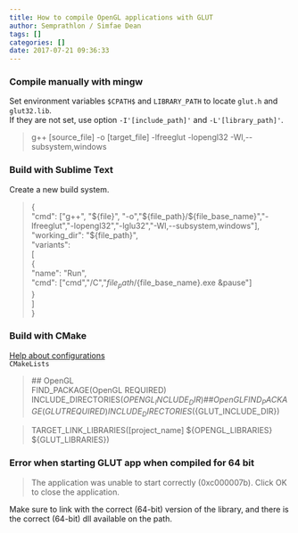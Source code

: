 ```yaml
---
title: How to compile OpenGL applications with GLUT
author: Semprathlon / Simfae Dean
tags: []
categories: []
date: 2017-07-21 09:36:33
---
```

### Compile manually with mingw

Set environment variables `$CPATH$` and `LIBRARY_PATH` to locate `glut.h` and `glut32.lib`.  
If they are not set, use option `-I'[include_path]'` and `-L'[library_path]'`.  

> g++ [source\_file] -o [target\_file] -lfreeglut -lopengl32 -Wl,--subsystem,windows

### Build with Sublime Text

Create a new build system.  

> {  
> "cmd": ["g++", "${file}", "-o","${file_path}/${file_base_name}","-lfreeglut","-lopengl32","-lglu32","-Wl,--subsystem,windows"],  
"working_dir": "${file_path}",  
> "variants":  
> [  
> {  
> "name": "Run",  
> "cmd": ["cmd","/C","${file_path}/${file_base_name}.exe &pause"]  
> }  
> ]  
> }  


### Build with CMake

[Help about configurations](https://blog.argcv.com/articles/3853.c)  
`CMakeLists`  

> \#\# OpenGL  
> FIND_PACKAGE(OpenGL REQUIRED)  
> INCLUDE_DIRECTORIES(${OPENGL_INCLUDE_DIR})  
> \#\# OpenGL  
> FIND_PACKAGE(GLUT REQUIRED)  
> INCLUDE_DIRECTORIES(${GLUT_INCLUDE_DIR})  
  
> TARGET_LINK_LIBRARIES([project_name] ${OPENGL_LIBRARIES} ${GLUT_LIBRARIES})  

### Error when starting GLUT app when compiled for 64 bit  

> The application was unable to start correctly (0xc000007b).  Click OK to close the application.  

Make sure to link with the correct (64-bit) version of the library, and there is the correct (64-bit) dll available on the path.
